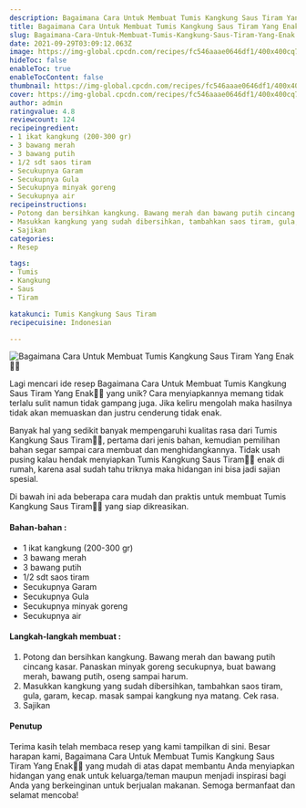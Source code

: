 ```yaml
---
description: Bagaimana Cara Untuk Membuat Tumis Kangkung Saus Tiram Yang Enak"
title: Bagaimana Cara Untuk Membuat Tumis Kangkung Saus Tiram Yang Enak
slug: Bagaimana-Cara-Untuk-Membuat-Tumis-Kangkung-Saus-Tiram-Yang-Enak
date: 2021-09-29T03:09:12.063Z
image: https://img-global.cpcdn.com/recipes/fc546aaae0646df1/400x400cq70/photo.jpg
hideToc: false
enableToc: true
enableTocContent: false
thumbnail: https://img-global.cpcdn.com/recipes/fc546aaae0646df1/400x400cq70/photo.jpg
cover: https://img-global.cpcdn.com/recipes/fc546aaae0646df1/400x400cq70/photo.jpg
author: admin
ratingvalue: 4.8
reviewcount: 124
recipeingredient:
- 1 ikat kangkung (200-300 gr)
- 3 bawang merah
- 3 bawang putih
- 1/2 sdt saos tiram
- Secukupnya Garam
- Secukupnya Gula
- Secukupnya minyak goreng
- Secukupnya air
recipeinstructions:
- Potong dan bersihkan kangkung. Bawang merah dan bawang putih cincang kasar. Panaskan minyak goreng secukupnya, buat bawang merah, bawang putih, oseng sampai harum.
- Masukkan kangkung yang sudah dibersihkan, tambahkan saos tiram, gula, garam, kecap. masak sampai kangkung nya matang. Cek rasa.
- Sajikan
categories:
- Resep

tags:
- Tumis
- Kangkung
- Saus
- Tiram

katakunci: Tumis Kangkung Saus Tiram
recipecuisine: Indonesian

---
```


![Bagaimana Cara Untuk Membuat Tumis Kangkung Saus Tiram Yang Enak👩‍🍳](https://img-global.cpcdn.com/recipes/fc546aaae0646df1/400x400cq70/photo.jpg)

Lagi mencari ide resep Bagaimana Cara Untuk Membuat Tumis Kangkung Saus Tiram Yang Enak👩‍🍳 yang unik? Cara menyiapkannya memang tidak terlalu sulit namun tidak gampang juga. Jika keliru mengolah maka hasilnya tidak akan memuaskan dan justru cenderung tidak enak.

Banyak hal yang sedikit banyak mempengaruhi kualitas rasa dari Tumis Kangkung Saus Tiram👩‍🍳, pertama dari jenis bahan, kemudian pemilihan bahan segar sampai cara membuat dan menghidangkannya. Tidak usah pusing kalau hendak menyiapkan Tumis Kangkung Saus Tiram👩‍🍳 enak di rumah, karena asal sudah tahu triknya maka hidangan ini bisa jadi sajian spesial.

Di bawah ini ada beberapa cara mudah dan praktis untuk membuat Tumis Kangkung Saus Tiram👩‍🍳 yang siap dikreasikan.

<!--inarticleads1-->

#### Bahan-bahan :

- 1 ikat kangkung (200-300 gr)
- 3 bawang merah
- 3 bawang putih
- 1/2 sdt saos tiram
- Secukupnya Garam
- Secukupnya Gula
- Secukupnya minyak goreng
- Secukupnya air

<!--inarticleads2-->

#### Langkah-langkah membuat :

1. Potong dan bersihkan kangkung. Bawang merah dan bawang putih cincang kasar. Panaskan minyak goreng secukupnya, buat bawang merah, bawang putih, oseng sampai harum.
1. Masukkan kangkung yang sudah dibersihkan, tambahkan saos tiram, gula, garam, kecap. masak sampai kangkung nya matang. Cek rasa.
1. Sajikan

#### Penutup

Terima kasih telah membaca resep yang kami tampilkan di sini. Besar harapan kami, Bagaimana Cara Untuk Membuat Tumis Kangkung Saus Tiram Yang Enak👩‍🍳 yang mudah di atas dapat membantu Anda menyiapkan hidangan yang enak untuk keluarga/teman maupun menjadi inspirasi bagi Anda yang berkeinginan untuk berjualan makanan. Semoga bermanfaat dan selamat mencoba!